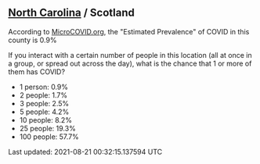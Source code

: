 
## [North Carolina](/united-states/north-carolina) / Scotland

According to [MicroCOVID.org](http://microcovid.org),
the "Estimated Prevalence" of COVID in this county is 0.9%

If you interact with a certain number of people in this location
(all at once in a group, or spread out across the day), what is the chance that
1 or more of them has COVID?

- 1 person: 0.9%
- 2 people: 1.7%
- 3 people: 2.5%
- 5 people: 4.2%
- 10 people: 8.2%
- 25 people: 19.3%
- 100 people: 57.7%

Last updated: 2021-08-21 00:32:15.137594 UTC
